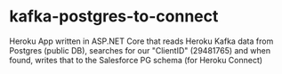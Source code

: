 # kafka-postgres-to-connect
Heroku App written in ASP.NET Core that reads Heroku Kafka data from Postgres (public DB), searches for our "ClientID" (29481765) and when found, writes that to the Salesforce PG schema (for Heroku Connect)
